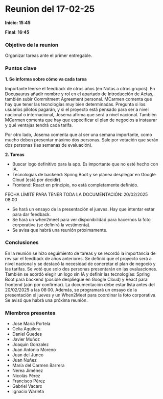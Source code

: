 # Reunion del 17-02-25

**Inicio: 15:45**

**Final: 16:45**

### Objetivo de la reunion

Organizar tareas ante el primer entregable.

### Puntos clave

**1. Se informa sobre cómo va cada tarea**

Importante leerse el feedback de otros años (en Notas a otros grupos).
En Docusaurus añadir nombre y rol en el apartado de Introducción de Actas, también subir Commitment Agreement personal.
MCarmen comenta que hay que tener las tecnologías muy bien determinadas. Pregunta si los usuarios pilotos pagarán, y si el proyecto está pensado para ser a nivel nacional o internacional, Josema afirma que será a nivel nacional.
También MCarmen comenta que hay que especificar el plan de negocios a instaurar y qué ventajas tendrá cada tarifa.  

Por otro lado, Josema comenta que al ser una semana importante, como mucho deben presentar máximo dos personas. Sale por votación que serán dos personas (las semanas de evaluación).

**2. Tareas**

- Buscar logo definitivo para la app. Es importante que no esté hecho con IA. 
- Tecnologías de backend: Spring Boot y se planea desplegar en Google Cloud (está por decidir).
- Frontend: React en principio, no está completamente definido.

FECHA LÍMITE PARA TENER TODA LA DOCUMENTACIÓN: 20/02/2025 08:00

- Se hará un ensayo de la presentación el jueves. Hay que intentar estar para dar feedback.
- Se hará un when2meet para ver disponibilidad para hacernos la foto corporativa (se definirá la vestimenta).
- Se avisa que habrá una reunión próximamente.

### Conclusiones

En la reunión se hizo seguimiento de tareas y se recordó la importancia de revisar el feedback de años anteriores. Se definió que el proyecto será a nivel nacional y se destacó la necesidad de concretar el plan de negocio y las tarifas. Se votó que solo dos personas presentarán en las evaluaciones. También se acordó elegir un logo sin IA y definir las tecnologías: Spring Boot para backend (posible despliegue en Google Cloud) y React para frontend (aún por confirmar). La documentación debe estar lista antes del 20/02/2025 a las 08:00. Además, se programará un ensayo de la presentación el jueves y un When2Meet para coordinar la foto corporativa. Se avisó que habrá una próxima reunión.

### Miembros presentes
- Jose María Portela
- Celia Aguilera
- Daniel Guedes
- Javier Muñoz
- Joaquin Gonzalez
- Juan Antonio Moreno
- Juan del Junco
- Juan Nuñez
- María del Carmen Barrera
- Nerea Jiménez
- Nicolás Pérez
- Francisco Pérez
- Gabriel Vacaro
- Ignacio Warleta
